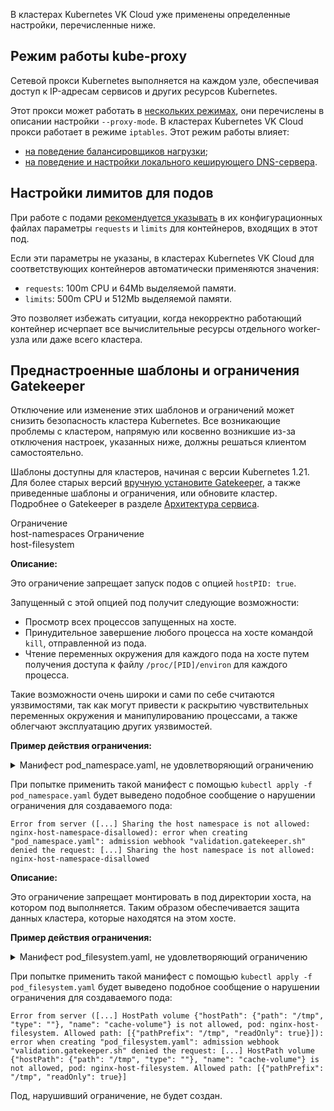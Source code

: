 В кластерах Kubernetes VK Cloud уже применены определенные настройки, перечисленные ниже.

## Режим работы kube-proxy

Сетевой прокси Kubernetes выполняется на каждом узле, обеспечивая доступ к IP-адресам сервисов и других ресурсов Kubernetes.

Этот прокси может работать в [нескольких режимах](https://kubernetes.io/docs/reference/command-line-tools-reference/kube-proxy/#options), они перечислены в описании настройки `--proxy-mode`. В кластерах Kubernetes VK Cloud прокси работает в режиме `iptables`. Этот режим работы влияет:

- [на поведение балансировщиков нагрузки](../../../use-cases/load-balancer);
- [на поведение и настройки локального кеширующего DNS-сервера](../../../use-cases/local-dns-cache).

## Настройки лимитов для подов

При работе с подами [рекомендуется указывать](../../../k8s-reference/resource-limiting) в их конфигурационных файлах параметры `requests` и `limits` для контейнеров, входящих в этот под.

Если эти параметры не указаны, в кластерах Kubernetes VK Cloud для соответствующих контейнеров автоматически применяются значения:

- `requests`: 100m CPU и 64Mb выделяемой памяти.
- `limits`: 500m CPU и 512Mb выделяемой памяти.

Это позволяет избежать ситуации, когда некорректно работающий контейнер исчерпает все вычислительные ресурсы отдельного worker-узла или даже всего кластера.

## Преднастроенные шаблоны и ограничения Gatekeeper

<warn>

Отключение или изменение этих шаблонов и ограничений может снизить безопасность кластера Kubernetes. Все возникающие проблемы с кластером, напрямую или косвенно возникшие из-за отключения настроек, указанных ниже, должны решаться клиентом самостоятельно.

</warn>

Шаблоны доступны для кластеров, начиная с версии Kubernetes 1.21. Для более старых версий [вручную установите Gatekeeper](../../../install-tools/gatekeeper), а также приведенные шаблоны и ограничения, или обновите кластер. Подробнее о Gatekeeper в разделе [Архитектура сервиса](../../architecture).

<tabs>
<tablist>
<tab>Ограничение<br>host-namespaces</tab>
<tab>Ограничение<br>host-filesystem</tab>
</tablist>
<tabpanel>

**Описание:**

Это ограничение запрещает запуск подов с опцией `hostPID: true`.

Запущенный с этой опцией под получит следующие возможности:

- Просмотр всех процессов запущенных на хосте.
- Принудительное завершение любого процесса на хосте командой `kill`, отправленной из пода.
- Чтение переменных окружения для каждого пода на хосте путем получения доступа к файлу `/proc/[PID]/environ` для каждого процесса.

Такие возможности очень широки и сами по себе считаются уязвимостями, так как могут привести к раскрытию чувствительных переменных окружения и манипулированию процессами, а также облегчают эксплуатацию других уязвимостей.

**Пример действия ограничения:**

<details>
<summary>Манифест pod_namespace.yaml, не удовлетворяющий ограничению</summary>

<!-- prettier-ignore -->
```yaml
apiVersion: v1
kind: Pod
metadata:
  name: nginx-host-namespace-disallowed
  labels:
    app: nginx-host-namespace
spec:
  hostPID: true
  hostIPC: true
  containers:
    - name: nginx
      image: nginx
```

</details>

При попытке применить такой манифест с помощью `kubectl apply -f pod_namespace.yaml` будет выведено подобное сообщение о нарушении ограничения для создаваемого пода:

```text
Error from server ([...] Sharing the host namespace is not allowed: nginx-host-namespace-disallowed): error when creating "pod_namespace.yaml": admission webhook "validation.gatekeeper.sh" denied the request: [...] Sharing the host namespace is not allowed: nginx-host-namespace-disallowed
```

</tabpanel>
<tabpanel>

**Описание:**

Это ограничение запрещает монтировать в под директории хоста, на котором под выполняется. Таким образом обеспечивается защита данных кластера, которые находятся на этом хосте.

**Пример действия ограничения:**

<details>
<summary>Манифест pod_filesystem.yaml, не удовлетворяющий ограничению</summary>

<!-- prettier-ignore -->
```yaml
apiVersion: v1
kind: Pod
metadata:
  name: nginx-host-filesystem
  labels:
    app: nginx-host-filesystem-disallowed
spec:
  containers:
    - name: nginx
      image: nginx
      volumeMounts:
        - mountPath: /cache
          name: cache-volume
          readOnly: true
  volumes:
    - name: cache-volume
      hostPath:
        path: /tmp # directory on host
```

</details>

При попытке применить такой манифест с помощью `kubectl apply -f pod_filesystem.yaml` будет выведено подобное сообщение о нарушении ограничения для создаваемого пода:

```text
Error from server ([...] HostPath volume {"hostPath": {"path": "/tmp", "type": ""}, "name": "cache-volume"} is not allowed, pod: nginx-host-filesystem. Allowed path: [{"pathPrefix": "/tmp", "readOnly": true}]): error when creating "pod_filesystem.yaml": admission webhook "validation.gatekeeper.sh" denied the request: [...] HostPath volume {"hostPath": {"path": "/tmp", "type": ""}, "name": "cache-volume"} is not allowed, pod: nginx-host-filesystem. Allowed path: [{"pathPrefix": "/tmp", "readOnly": true}]
```

</tabpanel>
</tabs>

Под, нарушивший ограничение, не будет создан.
